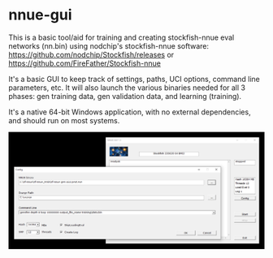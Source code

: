 # nnue-gui
This is a basic tool/aid for training and creating stockfish-nnue eval networks (nn.bin)
using nodchip's stockfish-nnue software:
https://github.com/nodchip/Stockfish/releases
or
https://github.com/FireFather/Stockfish-nnue

It's a basic GUI to keep track of settings, paths, UCI options, command line parameters, etc.
It will also launch the various binaries needed for all 3 phases: gen training data, gen validation data,
and learning (training).

It's a native 64-bit Windows application, with no external dependencies, and should run on most systems.

![alt tag](https://raw.githubusercontent.com/FireFather/nnue-gui/master/nnue-gui.png)
